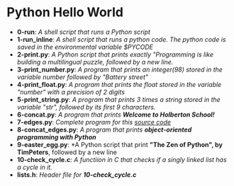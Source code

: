 # Python Hello World
* __0-run__: *A shell script that runs a Python script*
* __1-run_inline__: *A shell script that runs a python code. The python code is saved in the environmental variable $PYCODE*
* __2-print.py__: *A Python script that prints exactly "Programming is like building a multilingual puzzle, followed by a new line.*
* __3-print_number.py__: *A program that prints an integer(98) stored in the variable number followed by "Battery street"*
* __4-print_float.py__: *A program that prints the float stored in the variable "number" with a precision of 2 digits*
* __5-print_string.py__: *A program that prints 3 times a string stored in the variable "str", followed by its first 9 characters.*
* __6-concat.py__: *A program that prints __Welcome to Holberton School!__*
* __7-edges.py__: *Complete program for this [source code](https://github.com/holbertonschool/0x00.py/blob/master/7-edges.py)*
* __8-concat_edges.py__: *A program that prints __object-oriented programming with Python__*
* __9-easter_egg.py__: *A Python script that print __"The Zen of Python", by TimPeters__, followed by a new line
* __10-check_cycle.c__: *A functiion in C that checks if a singly linked list has a cycle in it.*
* __lists.h__: *Header file for __10-check_cycle.c__*
